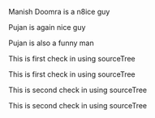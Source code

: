 Manish Doomra is a n8ice guy

Pujan is again nice guy

Pujan is also a funny man

This is first check in using sourceTree

This is first check in using sourceTree

This is second check in using sourceTree

This is second check in using sourceTree

